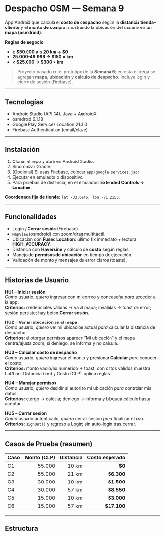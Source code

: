 # Despacho OSM — Semana 9

App Android que calcula el **costo de despacho** según la **distancia tienda–cliente** y el **monto de compra**, mostrando la ubicación del usuario en un **mapa (osmdroid)**.

**Reglas de negocio**
- **≥ $50.000 y ≤ 20 km → $0**
- **$25.000–$49.999 → $150 × km**
- **< $25.000 → $300 × km**

> Proyecto basado en el prototipo de la **Semana 6**; en esta entrega se agregan **mapa**, **ubicación** y **cálculo de despacho**. Incluye login y cierre de sesión (Firebase).

---

## Tecnologías
- Android Studio (API 34), Java + AndroidX  
- osmdroid 6.1.18  
- Google Play Services Location 21.3.0  
- Firebase Authentication (email/clave)

---

## Instalación
1. Clonar el repo y abrir en Android Studio.  
2. Sincronizar Gradle.  
3. (Opcional) Si usas Firebase, colocar `app/google-services.json`.  
4. Ejecutar en emulador o dispositivo.  
5. Para pruebas de distancia, en el emulador: **Extended Controls → Location**.

**Coordenada fija de tienda:** `lat -33.6846, lon -71.2153`.

---

## Funcionalidades
- Login / **Cerrar sesión** (Firebase).
- `MapView` (osmdroid) con zoom/drag multitáctil.
- Ubicación con **Fused Location**: último fix inmediato + lectura **HIGH_ACCURACY**.
- Distancia con **Haversine** y cálculo de **costo** según reglas.
- Manejo de **permisos de ubicación** en tiempo de ejecución.
- Validación de monto y mensajes de error claros (toasts).

---

## Historias de Usuario

**HU1 – Iniciar sesión**  
*Como* usuario, *quiero* ingresar con mi correo y contraseña *para* acceder a la app.  
**Criterios:** credenciales válidas → va al mapa; inválidas → toast de error; sesión persiste; hay botón **Cerrar sesión**.

**HU2 – Ver mi ubicación en el mapa**  
*Como* usuario, *quiero* ver mi ubicación actual *para* calcular la distancia de despacho.  
**Criterios:** al otorgar permisos aparece “Mi ubicación” y el mapa centra/ajusta zoom; si deniego, se informa y no calcula.

**HU3 – Calcular costo de despacho**  
*Como* usuario, *quiero* ingresar el monto y presionar **Calcular** *para* conocer el costo.  
**Criterios:** monto vacío/no numérico → toast; con datos válidos muestra Lat/Lon, Distancia (km) y Costo (CLP); aplica reglas.

**HU4 – Manejar permisos**  
*Como* usuario, *quiero* decidir si autorizo mi ubicación *para* controlar mis datos.  
**Criterios:** otorgo → calcula; deniego → informa y bloquea cálculo hasta aceptar.

**HU5 – Cerrar sesión**  
*Como* usuario autenticado, *quiero* cerrar sesión *para* finalizar el uso.  
**Criterios:** `signOut()` y regreso a Login; sin auto-login tras cerrar.

---

## Casos de Prueba (resumen)

| Caso | Monto (CLP) | Distancia | Costo esperado |
|---|---:|---:|---:|
| C1 | 55.000 | 10 km | **$0** |
| C2 | 55.000 | 21 km | **$6.300** |
| C3 | 30.000 | 10 km | **$1.500** |
| C4 | 30.000 | 57 km | **$8.550** |
| C5 | 15.000 | 10 km | **$3.000** |
| C6 | 15.000 | 57 km | **$17.100** |

---

## Estructura

